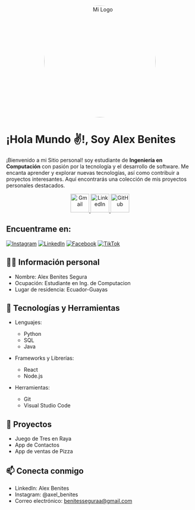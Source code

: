 
<div align="center">
  <img src="https://i.imgur.com/HkK1exk.jpg" alt="Mi Logo" width="300" height="300" style="border-radius: 50%;"/>
</div>

# ¡Hola Mundo ✌!, Soy Alex Benites 

¡Bienvenido a mi Sitio personal! soy estudiante de **Ingeniería en Computación** con pasión por la tecnología y el desarrollo de software. Me encanta aprender y explorar nuevas tecnologías, así como contribuir a proyectos interesantes. Aquí encontrarás una colección de mis proyectos personales destacados.

<div align="center">
  <a href="mailto:tu-correo@gmail.com" target="_blank">
    <img src="https://img.icons8.com/color/48/000000/gmail.png" alt="Gmail" width="50"/>
  </a>
  <a href="https://www.linkedin.com/in/tu-perfil" target="_blank">
    <img src="https://img.icons8.com/color/48/000000/linkedin.png" alt="LinkedIn" width="50"/>
  </a>
  <a href="https://github.com/tu-usuario" target="_blank">
    <img src="https://img.icons8.com/color/48/000000/github.png" alt="GitHub" width="50"/>
  </a>
</div>

## Encuentrame en:
[![Instagram](https://img.shields.io/badge/Instagram-@axel_benites-E4405F?style=for-the-badge&logo=instagram&logoColor=white&labelColor=101010)](https://instagram.com/axel_benites)
[![LinkedIn](https://img.shields.io/badge/LinkedIn-Alex_Benites-0077B5?style=for-the-badge&logo=linkedin&logoColor=white&labelColor=101010)](https://www.linkedin.com/in/alexbenites)
[![Facebook](https://img.shields.io/badge/Facebook-@Alex_Benites-1877F2?style=for-the-badge&logo=facebook&logoColor=white&labelColor=101010)](https://facebook.com/Alex_Benites)
[![TikTok](https://img.shields.io/badge/TikTok-@alexbenites3-69C9D0?style=for-the-badge&logo=tiktok&logoColor=white&labelColor=101010)](https://tiktok.com/@alexbenites3)


## 🧑‍💻 Información personal 
* Nombre: Alex Benites Segura
* Ocupación: Estudiante en Ing. de Computacion
* Lugar de residencia: Ecuador-Guayas

## 🔧 Tecnologías y Herramientas

- Lenguajes: 
  - Python
  - SQL
  - Java

- Frameworks y Librerías:
  - React
  - Node.js

- Herramientas:
  - Git
  - Visual Studio Code
  
## 🌟 Proyectos 
* Juego de Tres en Raya
* App de Contactos
* App de ventas de Pizza

## 📫 Conecta conmigo

- LinkedIn: Alex Benites 
- Instagram: @axel_benites
- Correo electrónico: benitesseguraa@gmail.com
